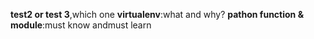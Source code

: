 **test2 or test 3**,which one
**virtualenv**:what and why?
**pathon function & module**:must know andmust learn





